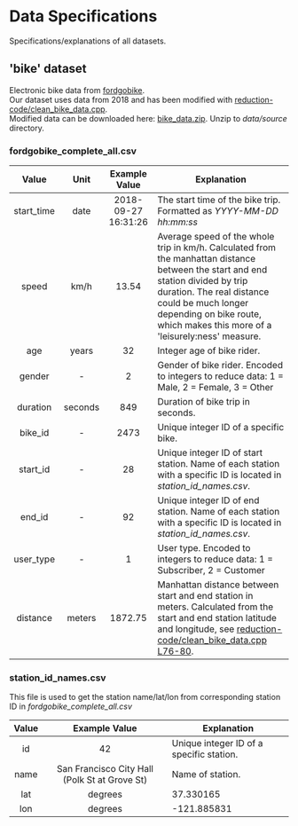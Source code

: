 # Data Specifications
Specifications/explanations of all datasets.
## 'bike' dataset
Electronic bike data from [fordgobike](https://www.fordgobike.com/system-data).<br/>
Our dataset uses data from 2018 and has been modified with [reduction-code/clean_bike_data.cpp](reduction-code/clean_bike_data.cpp).<br/>
Modified data can be downloaded here: [bike_data.zip](https://drive.google.com/open?id=1jbFELcc1uSpDjsoRgh6fr_px7Fo668NT). Unzip to *data/source* directory.  
### fordgobike_complete_all.csv

| Value		   | Unit      | Example Value | Explanation | 
|	:--------: | :-------: | :-----: | ----------- |
| start_time | date      | 2018-09-27 16:31:26 | The start time of the bike trip. Formatted as *YYYY-MM-DD hh:mm:ss* |
| speed			 | km/h      | 13.54 | Average speed of the whole trip in km/h. Calculated from the manhattan distance between the start and end station divided by trip duration. The real distance could be much longer depending on bike route, which makes this more of a 'leisurely:ness' measure. |
| age        | years     | 32 | Integer age of bike rider. |
| gender     | -         | 2 | Gender of bike rider. Encoded to integers to reduce data: 1 = Male, 2 = Female, 3 = Other |
| duration   | seconds   | 849 | Duration of bike trip in seconds. |
| bike_id    | -         | 2473 | Unique integer ID of a specific bike. |
| start_id   | -         | 28 | Unique integer ID of start station. Name of each station with a specific ID is located in *station_id_names.csv*. |
| end_id     | -         | 92 | Unique integer ID of end station. Name of each station with a specific ID is located in *station_id_names.csv*. |
| user_type  | -         | 1 | User type. Encoded to integers to reduce data: 1 = Subscriber, 2 = Customer |
| distance   | meters    | 1872.75 | Manhattan distance between start and end station in meters. Calculated from the start and end station latitude and longitude, see [reduction-code/clean_bike_data.cpp L76-80](reduction-code/clean_bike_data.cpp#L76-L80). |

### station_id_names.csv

This file is used to get the station name/lat/lon from corresponding station ID in *fordgobike_complete_all.csv*

| Value | Example Value | Explanation  |
| :---: | :----: | ------------ |
| id    | 42 | Unique integer ID of a specific station. |
| name  | San Francisco City Hall (Polk St at Grove St) | Name of station. |
| lat  | degrees   | 37.330165 | Latitude of station. Formatted as real number degrees. |
| lon  | degrees   | -121.885831 | Longitude of station. Formatted as real number degrees. |